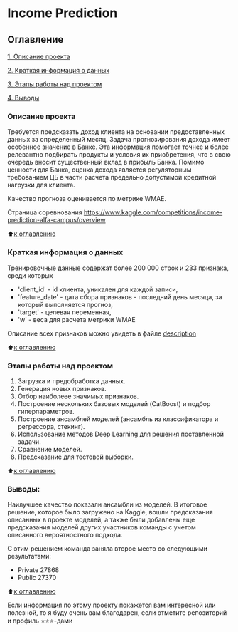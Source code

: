 # Income Prediction

## Оглавление  
[1. Описание проекта](README.md#Описание-проекта)

[2. Краткая информация о данных](.README.md#Краткая-информация-о-данных)

[3. Этапы работы над проектом](.README.md#Этапы-работы-над-проектом)

[4. Выводы](.README.md#Выводы) 

### Описание проекта    
Требуется предсказать доход клиента на основании предоставленных данных за определенный месяц.
Задача прогнозирования дохода имеет особенное значение в Банке. Эта информация помогает точнее и более релевантно подбирать продукты и условия их приобретения, что в свою очередь вносит существенный вклад в прибыль Банка. Помимо ценности для Банка, оценка дохода является регуляторным требованием ЦБ в части расчета предельно допустимой кредитной нагрузки для клиента.

Качество прогноза оценивается по метрике WMAE.

Страница соревнования https://www.kaggle.com/competitions/income-prediction-alfa-campus/overview

:arrow_up:[к оглавлению](_)

### Краткая информация о данных
Тренировочные данные содержат более 200 000 строк и 233 признака, среди которых
 - 'client_id' - id клиента, уникален для каждой записи,
 - 'feature_date' - дата сбора признаков - последний день месяца, за который выполняется прогноз,
 - 'target' - целевая переменная,
 - 'w' - веса для расчета метрики WMAE

Описание всех признаков можно увидеть в файле [description](https://www.kaggle.com/competitions/income-prediction-alfa-campus/data?select=description.xlsx)

:arrow_up:[к оглавлению](.README.md#Оглавление)


### Этапы работы над проектом  
1. Загрузка и предобработка данных.
2. Генерация новых признаков.
3. Отбор наиболеее значимых признаков.
4. Построение нескольких базовых моделей (CatBoost) и подбор гиперпараметров.
5. Построение ансамблей моделей (ансамбль из классификатора и регрессора, стекинг).
6. Использование методов Deep Learning для решения поставленной задачи.
7. Сравнение моделей.
8. Предсказание для тестовой выборки.

:arrow_up:[к оглавлению](.README.md#Оглавление)


### Выводы:  
Наилучшее качество показали ансамбли из моделей.
В итоговое решение, которое было загружено на Kaggle, вошли предсказания описанных в проекте моделей, а также были добавлены еще предсказания моделей других участников команды с учетом описанного вероятностного подхода.

С этим решением команда заняла второе место со следующими результатами:
- Private 27868
- Public 27370

:arrow_up:[к оглавлению](.README.md#Оглавление)


Если информация по этому проекту покажется вам интересной или полезной, то я буду очень вам благодарен, если отметите репозиторий и профиль ⭐️⭐️⭐️-дами
